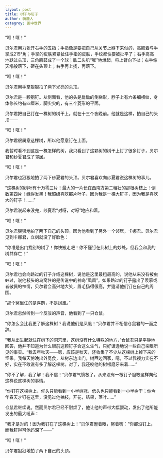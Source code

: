 ```yaml
---
layout: post
title: 树干与钉子
author: 骑鹿人
categroy: 画中世界
---
```


“哐！哐！”

贝尔君用力张开右手的五指；手指像是要把自己从关节上掰下来似的，高翘着与手掌成215°角；手掌的皮肤紧紧扯住手指的皮肤，手纹都快要被扯平了；右手高高地跃过头顶，三角肌鼓成了一个球；肱二头肌“嘭”地爆起，将上臂向下扯；右手像天塌般落下，砸在头顶上；右手再上扬，再落下。

“哐！哐！”

贝尔君用手掌狠狠拍了两下光亮的头顶。

贝尔君是一颗钢钉。从侧面看，他的头是扁扁的倒梯形，脖子上有六条细横纹，身体修长约有四厘米，脚尖尖的，有三个菱形的平面。

贝尔君把自己钉在一棵树的树干上，就在十三个夜晚前。他就是这样，拍自己的头顶——

“哐！哐！”

贝尔君很属意这棵树，所以他愿意钉在上面。

我暂时看不到这是一棵怎样的树，我只看到了这颗树的树干上钉了很多钉子，贝尔君和纱夏君成了邻居。

“哐！哐！”

贝尔君也狠狠地拍了两下纱夏君的头顶。贝尔君喜欢向纱夏君说这棵树的事儿。

“这棵树的树叶有十万零三片！最大的一片长在西南方第二粗壮的那根树枝上！倒数第四片！绿得发黑！我超级喜欢那片叶子，因为我是一棵大钉子，因为我是喜欢大的钉子！……”

贝尔君说起来没完，纱夏君“对呀，对呀”地应和着。

“哐！哐！”

贝尔君狠狠地拍了两下自己的头顶。因为他看到了另外一个邻居，卡娜君。贝尔君见到卡娜君，立刻就没了好脸色：

“你准是出门找别的树了！你快搬走吧！你不懂钉在此树上的妙处。但我会和我的树共存亡！”

“哐！哐！”

贝尔君也会向路过的钉子介绍这棵树，说他是这里最粗最高的，说他从来没有被虫蛀过，说他枝头的鸟窝住的是传说中的神鸟“凤凰”。如果路过的钉子露出了羡慕或者敬佩的神情，贝尔君会高兴地大笑，眉毛扬得很高，并邀请他们钉在自己的周围。

“那个窝里住的是喜鹊，不是凤凰。”

贝尔君忽然听到一个反驳的声音，他看到了一只仓鼠。

“你怎么会比我更了解这棵树？我说他们是凤凰！”贝尔君并不相信仓鼠君的一面之辞。

“我从出生起就住在树下的洞穴里，这树没有什么特殊的地方，”仓鼠君只是平静地回答，他并不知道为什么眼前这颗钉子会这么生气，只好谦逊地说一些自己亲眼所见的事实。“我去年秋天——嗯，应该是秋天，还收集了不少从这棵树上掉下来的坚果。我每天傍晚出外觅食，从树东边出门，树西边回家，嗯，不过我视力实在不好，实在不敢说有多了解这棵树。对了，我还咬他的树根磨牙来着……”

“你不了解，我了解！我不信！”贝尔君气愤极了。从来没有一根钉子胆敢这样向他这样说这棵树的事情。

“你钉在这棵树上，仰头只能看到一小半树冠，低头也只能看到一小半树干；你今年春天才钉在这里，没见过他抽枝，开花，结果，落叶……”

仓鼠君继续说。然而贝尔君已经不耐烦了，他让他的声带大幅颤动，发出了他所能发出的最大吼声：

“我才是对的！因为我钉在了这棵树上！”贝尔君瞪着眼，努着嘴：“你都没钉上，而我钉得可他妈深了——”

“哐！哐！”

贝尔君狠狠地拍了两下自己的头顶。